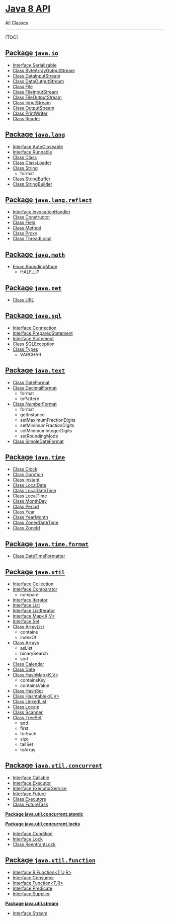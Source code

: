 # [Java 8 API](https://docs.oracle.com/javase/8/docs/api/index.html)

[All Classes](https://docs.oracle.com/javase/8/docs/api/allclasses-frame.html)

---

[TOC]

## [Package `java.io`](https://docs.oracle.com/javase/8/docs/api/java/io/package-summary.html)

- [Interface Serializable](https://docs.oracle.com/javase/8/docs/api/java/io/Serializable.html)
- [Class ByteArrayOutputStream](https://docs.oracle.com/javase/8/docs/api/java/io/ByteArrayOutputStream.html)
- [Class DataInputStream](https://docs.oracle.com/javase/8/docs/api/java/io/DataInputStream.html)
- [Class DataOutputStream](https://docs.oracle.com/javase/8/docs/api/java/io/DataOutputStream.html)
- [Class File](https://docs.oracle.com/javase/8/docs/api/java/io/File.html)
- [Class FileInputStream](https://docs.oracle.com/javase/8/docs/api/java/io/FileInputStream.html)
- [Class FileOutputStream](https://docs.oracle.com/javase/8/docs/api/java/io/FileOutputStream.html)
- [Class InputStream](https://docs.oracle.com/javase/8/docs/api/java/io/InputStream.html)
- [Class OutputStream](https://docs.oracle.com/javase/8/docs/api/java/io/OutputStream.html)
- [Class PrintWriter](https://docs.oracle.com/javase/8/docs/api/java/io/PrintWriter.html)
- [Class Reader](https://docs.oracle.com/javase/8/docs/api/java/io/Reader.html)

## [Package `java.lang`](https://docs.oracle.com/javase/8/docs/api/java/lang/package-summary.html)

- [Interface AutoCloseable](https://docs.oracle.com/javase/8/docs/api/java/lang/AutoCloseable.html)
- [Interface Runnable](https://docs.oracle.com/javase/8/docs/api/java/lang/Runnable.html)
- [Class Class<T>](https://docs.oracle.com/javase/8/docs/api/java/lang/Class.html)
- [Class ClassLoader](https://docs.oracle.com/javase/8/docs/api/java/lang/ClassLoader.html)
- [Class String](https://docs.oracle.com/javase/8/docs/api/java/lang/String.html)
  - format
- [Class StringBuffer](https://docs.oracle.com/javase/8/docs/api/java/lang/StringBuffer.html)
- [Class StringBuilder](https://docs.oracle.com/javase/8/docs/api/java/lang/StringBuilder.html)

## [Package `java.lang.reflect`](https://docs.oracle.com/javase/8/docs/api/java/lang/reflect/package-summary.html)

- [Interface InvocationHandler](https://docs.oracle.com/javase/8/docs/api/java/lang/reflect/InvocationHandler.html)
- [Class Constructor<T>](https://docs.oracle.com/javase/8/docs/api/java/lang/reflect/Constructor.html)
- [Class Field](https://docs.oracle.com/javase/8/docs/api/java/lang/reflect/Field.html)
- [Class Method](https://docs.oracle.com/javase/8/docs/api/java/lang/reflect/Method.html)
- [Class Proxy](https://docs.oracle.com/javase/8/docs/api/java/lang/reflect/Proxy.html)
- [Class ThreadLocal<T>](https://docs.oracle.com/javase/8/docs/api/java/lang/ThreadLocal.html)

## [Package `java.math`](https://docs.oracle.com/javase/8/docs/api/java/math/package-summary.html)

- [Enum RoundingMode](https://docs.oracle.com/javase/8/docs/api/java/math/RoundingMode.html)
  - HALF_UP

## [Package `java.net`](https://docs.oracle.com/javase/8/docs/api/java/net/package-summary.html)

- [Class URL](https://docs.oracle.com/javase/8/docs/api/java/net/URL.html)

## [Package `java.sql`](https://docs.oracle.com/javase/8/docs/api/java/sql/package-summary.html)

- [Interface Connection](https://docs.oracle.com/javase/8/docs/api/java/sql/Connection.html)
- [Interface PreparedStatement](https://docs.oracle.com/javase/8/docs/api/java/sql/PreparedStatement.html)
- [Interface Statement](https://docs.oracle.com/javase/8/docs/api/java/sql/Statement.html)
- [Class SQLException](https://docs.oracle.com/javase/8/docs/api/java/sql/SQLException.html)
- [Class Types](https://docs.oracle.com/javase/8/docs/api/java/sql/Types.html)
  - VARCHAR

## [Package `java.text`](https://docs.oracle.com/javase/8/docs/api/java/text/package-summary.html)

- [Class DateFormat](https://docs.oracle.com/javase/8/docs/api/java/text/DateFormat.html)
- [Class DecimalFormat](https://docs.oracle.com/javase/8/docs/api/java/text/DecimalFormat.html)
  - format
  - toPattern
- [Class NumberFormat](https://docs.oracle.com/javase/8/docs/api/java/text/NumberFormat.html)
  - format
  - getInstance
  - setMaximumFractionDigits
  - setMinimumFractionDigits
  - setMinimumIntegerDigits
  - setRoundingMode
- [Class SimpleDateFormat](https://docs.oracle.com/javase/8/docs/api/java/text/SimpleDateFormat.html)

## [Package `java.time`](https://docs.oracle.com/javase/8/docs/api/java/time/package-summary.html)

- [Class Clock](https://docs.oracle.com/javase/8/docs/api/java/time/Clock.html)
- [Class Duration](https://docs.oracle.com/javase/8/docs/api/java/time/Duration.html)
- [Class Instant](https://docs.oracle.com/javase/8/docs/api/java/time/Instant.html)
- [Class LocalDate](https://docs.oracle.com/javase/8/docs/api/java/time/LocalDate.html)
- [Class LocalDateTime](https://docs.oracle.com/javase/8/docs/api/java/time/LocalDateTime.html)
- [Class LocalTime](https://docs.oracle.com/javase/8/docs/api/java/time/LocalTime.html)
- [Class MonthDay](https://docs.oracle.com/javase/8/docs/api/java/time/MonthDay.html)
- [Class Period](https://docs.oracle.com/javase/8/docs/api/java/time/Period.html)
- [Class Year](https://docs.oracle.com/javase/8/docs/api/java/time/Year.html)
- [Class YearMonth](https://docs.oracle.com/javase/8/docs/api/java/time/YearMonth.html)
- [Class ZonedDateTime](https://docs.oracle.com/javase/8/docs/api/java/time/ZonedDateTime.html)
- [Class ZoneId](https://docs.oracle.com/javase/8/docs/api/java/time/ZoneId.html)

## [Package `java.time.format`](https://docs.oracle.com/javase/8/docs/api/java/time/format/package-summary.html)

- [Class DateTimeFormatter](https://docs.oracle.com/javase/8/docs/api/java/time/format/DateTimeFormatter.html)

## [Package `java.util`](https://docs.oracle.com/javase/8/docs/api/java/util/package-summary.html)

- [Interface Collection<E>](https://docs.oracle.com/javase/8/docs/api/java/util/Collection.html)
- [Interface Comparator<T>](https://docs.oracle.com/javase/8/docs/api/java/util/Comparator.html)
  - compare
- [Interface Iterator<E>](https://docs.oracle.com/javase/8/docs/api/java/util/Iterator.html)
- [Interface List<E>](https://docs.oracle.com/javase/8/docs/api/java/util/List.html)
- [Interface ListIterator<E>](https://docs.oracle.com/javase/8/docs/api/java/util/ListIterator.html)
- [Interface Map<K,V>](https://docs.oracle.com/javase/8/docs/api/java/util/Map.html)
- [Interface Set<E>](https://docs.oracle.com/javase/8/docs/api/java/util/Set.html)
- [Class ArrayList<E>](https://docs.oracle.com/javase/8/docs/api/java/util/ArrayList.html)
  - contains
  - indexOf
- [Class Arrays](https://docs.oracle.com/javase/8/docs/api/java/util/Arrays.html)
  - asList
  - binarySearch
  - sort
- [Class Calendar](https://docs.oracle.com/javase/8/docs/api/java/util/Calendar.html)
- [Class Date](https://docs.oracle.com/javase/8/docs/api/java/util/Date.html)
- [Class HashMap<K,V>](https://docs.oracle.com/javase/8/docs/api/java/util/HashMap.html)
  - containsKey
  - containsValue
- [Class HashSet<E>](https://docs.oracle.com/javase/8/docs/api/java/util/HashSet.html)
- [Class Hashtable<K,V>](https://docs.oracle.com/javase/8/docs/api/java/util/Hashtable.html)
- [Class LinkedList<E>](https://docs.oracle.com/javase/8/docs/api/java/util/LinkedList.html)
- [Class Locale](https://docs.oracle.com/javase/8/docs/api/java/util/Locale.html)
- [Class Scanner](https://docs.oracle.com/javase/8/docs/api/java/util/Scanner.html)
- [Class TreeSet<E>](https://docs.oracle.com/javase/8/docs/api/java/util/TreeSet.html)
  - add
  - first
  - forEach
  - size
  - tailSet
  - toArray

## [Package `java.util.concurrent`](https://docs.oracle.com/javase/8/docs/api/java/util/concurrent/package-summary.html)

- [Interface Callable<V>](https://docs.oracle.com/javase/8/docs/api/java/util/concurrent/Callable.html)
- [Interface Executor](https://docs.oracle.com/javase/8/docs/api/java/util/concurrent/Executor.html)
- [Interface ExecutorService](https://docs.oracle.com/javase/8/docs/api/java/util/concurrent/ExecutorService.html)
- [Interface Future<V>](https://docs.oracle.com/javase/8/docs/api/java/util/concurrent/Future.html)
- [Class Executors](https://docs.oracle.com/javase/8/docs/api/java/util/concurrent/Executors.html)
- [Class FutureTask<V>](https://docs.oracle.com/javase/8/docs/api/java/util/concurrent/FutureTask.html)

**[Package java.util.concurrent.atomic](https://docs.oracle.com/javase/8/docs/api/java/util/concurrent/atomic/package-summary.html)**

**[Package java.util.concurrent.locks](https://docs.oracle.com/javase/8/docs/api/java/util/concurrent/locks/package-summary.html)**

- [Interface Condition](https://docs.oracle.com/javase/8/docs/api/java/util/concurrent/locks/Condition.html)
- [Interface Lock](https://docs.oracle.com/javase/8/docs/api/java/util/concurrent/locks/Lock.html)
- [Class ReentrantLock](https://docs.oracle.com/javase/8/docs/api/java/util/concurrent/locks/ReentrantLock.html)

## [Package `java.util.function`](https://docs.oracle.com/javase/8/docs/api/java/util/function/package-summary.html)

- [Interface BiFunction<T,U,R>](https://docs.oracle.com/javase/8/docs/api/java/util/function/BiFunction.html)
- [Interface Consumer<T>](https://docs.oracle.com/javase/8/docs/api/java/util/function/Consumer.html)
- [Interface Function<T,R>](https://docs.oracle.com/javase/8/docs/api/java/util/function/Function.html)
- [Interface Predicate<T>](https://docs.oracle.com/javase/8/docs/api/java/util/function/Predicate.html)
- [Interface Supplier<T>](https://docs.oracle.com/javase/8/docs/api/java/util/function/Supplier.html)



**[Package java.util.stream](https://docs.oracle.com/javase/8/docs/api/java/util/stream/package-summary.html)**

- [Interface Stream<T>](https://docs.oracle.com/javase/8/docs/api/java/util/stream/Stream.html)